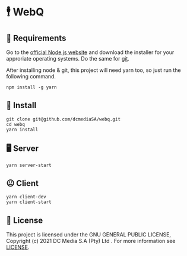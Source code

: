 # 🕴 WebQ

## 🛒 Requirements

Go to the [official Node.js website](https://nodejs.org/) and download the installer for your approriate operating systems. Do the same for [git](https://git-scm.com/).

After installing node & git, this project will need yarn too, so just run the following command.

```shell
npm install -g yarn
```

## 🧷 Install

```shell
git clone git@github.com/dcmediaSA/webq.git
cd webq
yarn install
```

## 🖥 Server

```shell
yarn server-start
```

## 😐 Client

```shell
yarn client-dev
yarn client-start
```

## 📝 License

This project is licensed under the GNU GENERAL PUBLIC LICENSE, Copyright (c) 2021 DC Media S.A (Pty) Ltd . For more information see [LICENSE](LICENSE).
